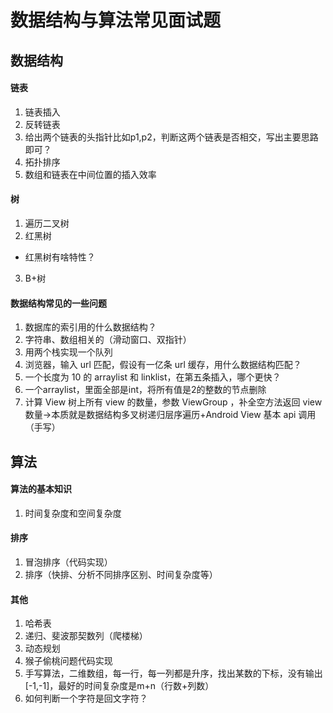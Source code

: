 # 数据结构与算法常见面试题


## 数据结构

#### 链表
1. 链表插入
2. 反转链表
3. 给出两个链表的头指针比如p1,p2，判断这两个链表是否相交，写出主要思路即可？
4. 拓扑排序
5. 数组和链表在中间位置的插入效率

#### 树
1. 遍历二叉树
2. 红黑树
* 红黑树有啥特性？

3. B+树



#### 数据结构常见的一些问题
1. 数据库的索引用的什么数据结构？
2. 字符串、数组相关的（滑动窗口、双指针）
3. 用两个栈实现一个队列
4. 浏览器，输入 url 匹配，假设有一亿条 url 缓存，用什么数据结构匹配？
5. 一个长度为 10 的 arraylist 和 linklist，在第五条插入，哪个更快？
6. 一个arraylist，里面全部是int，将所有值是2的整数的节点删除
7. 计算 View 树上所有 view 的数量，参数 ViewGroup ，补全空方法返回 view 数量->本质就是数据结构多叉树递归层序遍历+Android View 基本 api 调用（手写）

## 算法
#### 算法的基本知识
1. 时间复杂度和空间复杂度

#### 排序
1. 冒泡排序（代码实现）
2. 排序（快排、分析不同排序区别、时间复杂度等）

#### 其他
1. 哈希表
2. 递归、斐波那契数列（爬楼梯）
3. 动态规划
4. 猴子偷桃问题代码实现
5. 手写算法，二维数组，每一行，每一列都是升序，找出某数的下标，没有输出[-1,-1]，最好的时间复杂度是m+n（行数+列数）
6. 如何判断一个字符是回文字符？








